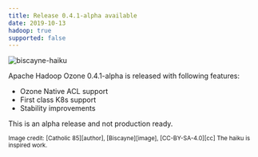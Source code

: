 ```yaml
---
title: Release 0.4.1-alpha available
date: 2019-10-13
hadoop: true
supported: false
---
```

<!---
  Licensed under the Apache License, Version 2.0 (the "License");
  you may not use this file except in compliance with the License.
  You may obtain a copy of the License at

   http://www.apache.org/licenses/LICENSE-2.0

  Unless required by applicable law or agreed to in writing, software
  distributed under the License is distributed on an "AS IS" BASIS,
  WITHOUT WARRANTIES OR CONDITIONS OF ANY KIND, either express or implied.
  See the License for the specific language governing permissions and
  limitations under the License. See accompanying LICENSE file.
-->

![biscayne-haiku](releases/0.4.1.png)

Apache Hadoop Ozone 0.4.1-alpha is released with following features:

 * Ozone Native ACL support
 * First class K8s support
 * Stability improvements

This is an alpha release and not production ready.

<small>
Image credit: [Catholic 85][author], [Biscayne][image], [CC-BY-SA-4.0][cc]  
The haiku is inspired work.
</small>

[author]: https://en.wikipedia.org/wiki/User:Catholic_85
[image]: https://en.wikipedia.org/wiki/Biscayne_National_Park#/media/File:Biscayne.JPG
[cc]: http://creativecommons.org/licenses/by-sa/3.0/ 
